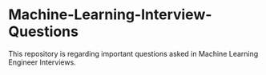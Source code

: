 # Machine-Learning-Interview-Questions
This repository is regarding important questions asked in Machine Learning Engineer Interviews.
